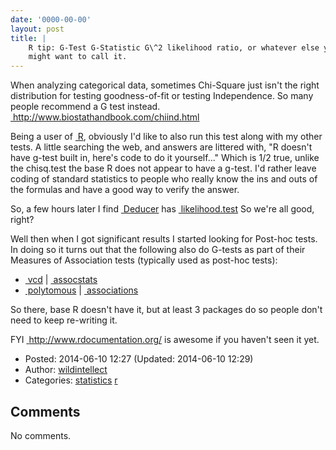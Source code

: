 ```yaml
---
date: '0000-00-00'
layout: post
title: |
    R tip: G-Test G-Statistic G\^2 likelihood ratio, or whatever else you
    might want to call it.
---
```


When analyzing categorical data, sometimes Chi-Square just isn't the
right distribution for testing goodness-of-fit or testing Independence.
So many people recommend a G test instead.
<a href="http://www.biostathandbook.com/chiind.html" class="ext-link"> http://www.biostathandbook.com/chiind.html</a>

Being a user of
<a href="http://cran.r-project.org" class="ext-link"> R</a>, obviously
I'd like to also run this test along with my other tests. A little
searching the web, and answers are littered with, "R doesn't have g-test
built in, here's code to do it yourself..." Which is 1/2 true, unlike
the chisq.test the base R does not appear to have a g-test. I'd rather
leave coding of standard statistics to people who really know the ins
and outs of the formulas and have a good way to verify the answer.

So, a few hours later I find
<a href="http://cran.r-project.org/web/packages/Deducer/" class="ext-link"> Deducer</a>
has
<a href="http://www.rdocumentation.org/packages/Deducer/functions/likelihood.test" class="ext-link"> likelihood.test</a>
So we're all good, right?

Well then when I got significant results I started looking for Post-hoc
tests. In doing so it turns out that the following also do G-tests as
part of their Measures of Association tests (typically used as post-hoc
tests):

-   <a href="http://cran.r-project.org/web/packages/vcd/" class="ext-link"> vcd</a>
    \|
    <a href="http://www.rdocumentation.org/packages/vcd/functions/assocstats" class="ext-link"> assocstats</a>
-   <a href="http://cran.r-project.org/web/packages/polytomous/" class="ext-link"> polytomous</a>
    \|
    <a href="http://www.rdocumentation.org/packages/polytomous/functions/associations" class="ext-link"> associations</a>

So there, base R doesn't have it, but at least 3 packages do so people
don't need to keep re-writing it.

FYI
<a href="http://www.rdocumentation.org/" class="ext-link"> http://www.rdocumentation.org/</a>
is awesome if you haven't seen it yet.

-   Posted: 2014-06-10 12:27 (Updated: 2014-06-10 12:29)
-   Author: [wildintellect](author/wildintellect.html)
-   Categories: [statistics](category/statistics.html)
    [r](category/r.html)

Comments
--------

No comments.
